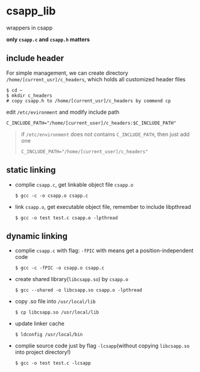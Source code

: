 # csapp_lib
wrappers in csapp

**only `csapp.c` and `csapp.h` matters**

## include header

For simple management, we can create directory `/home/[current_usr]/c_headers`, which holds all customized header files

```shell
$ cd ~
$ mkdir c_headers
# copy csapp.h to /home/[current_usr]/c_headers by commend cp
```

edit `/etc/evironment` and modify include path

```shell
C_INCLUDE_PATH="/home/[current_user]/c_headers:$C_INCLUDE_PATH"
```

> if `/etc/environment` does not contains `C_INCLUDE_PATH`, then just add one
> 
> ```shell
> C_INCLUDE_PATH="/home/[current_user]/c_headers"
> ```

## static linking

* complie `csapp.c`, get linkable object file `csapp.o`
  ```shell
  $ gcc -c -o csapp.o csapp.c
  ```
* link `csapp.o`, get executable object file, remember to include libpthread
  ```shell
  $ gcc -o test test.c csapp.o -lpthread 
  ```

## dynamic linking

* complie `csapp.c` with flag: `-fPIC` with means get a position-independent code
  ```shell
  $ gcc -c -fPIC -o csapp.o csapp.c
  ```
* create shared library(`libcsapp.so`) by `csapp.o`
  ```shell
  $ gcc --shared -o libcsapp.so csapp.o -lpthread
  ```
* copy .so file into `/usr/local/lib`
  ```shell
  $ cp libcsapp.so /usr/local/lib
  ```
* update linker cache
  ```shell
  $ ldconfig /usr/local/bin
  ```
* complie source code just by flag `-lcsapp`(without copying `libcsapp.so` into project directory!)
  ```shell
  $ gcc -o test test.c -lcsapp
  ```